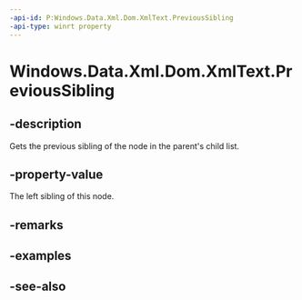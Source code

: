 ```yaml
---
-api-id: P:Windows.Data.Xml.Dom.XmlText.PreviousSibling
-api-type: winrt property
---
```


<!-- Property syntax
public Windows.Data.Xml.Dom.IXmlNode PreviousSibling { get; }
-->

# Windows.Data.Xml.Dom.XmlText.PreviousSibling

## -description
Gets the previous sibling of the node in the parent's child list.

## -property-value
The left sibling of this node.

## -remarks

## -examples

## -see-also
